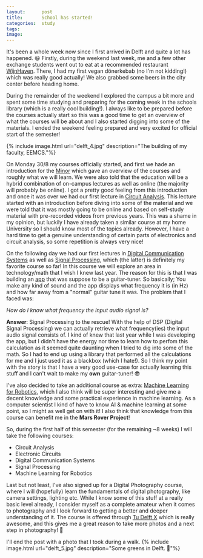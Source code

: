 ```yaml
---
layout:      post
title:       School has started!
categories:  study
tags:        
image:       
---
```


It's been a whole week now since I first arrived in Delft and quite a lot
has happened. 😃 Firstly, during the weekend last week, me and
a few other exchange students went out to eat at a recommended restaurant
[WijnHaven](https://www.wijnhaven.nl/). There, I had my first vegan dönerkebab
(no I'm not kidding!) which was really good actually! We also grabbed some beers
in the city center before heading home.

During the remainder of the weekend I explored the campus a bit more and spent some time studying
and preparing for the coming week in the schools library (which is a really cool building!).
I always like to be prepared before the courses actually start so this was a
good time to get an overview of what the courses will be about and I
also started digging into some of the materials. I ended the
weekend feeling prepared and very excited for official start of the semester!

{% include image.html url="delft_4.jpg" description="The building of my faculty, EEMCS."%}

On Monday 30/8 my courses officially started, and first we hade an introduction
for the [Minor](https://www.tudelft.nl/ewi/studeren/minoren/electronics-for-robotics)
which gave an overview of the courses and roughly what we will learn. We were
also told that the education will be a hybrid combination of on-campus lectures as well
as online (the majority will probably be online). I got a pretty good feeling
from this introduction and once it was over we had our first lecture in
[Circuit Analysis](http://microelectronics.tudelft.nl/eee/Education/coursedetail.php?mi=61).
This lecture started with an introduction before diving into some of the material
and we were told that it was mostly going to be online and based on self-study
material with pre-recorded videos from previous years. This was a shame in my
opinion, but luckily I have already taken a similar course at my home University
so I should know most of the topics already. However, I have a hard time to get
a genuine understanding of certain parts of electronics and circuit analysis, so some repetition
is always very nice!

On the following day we had our first lectures in [Digital Communication Systems](https://cas.tudelft.nl/Education/coursedetail.php?mi=122)
as well as [Signal Processing](https://studiegids.tudelft.nl/a101_displayCourse.do?course_id=57336),
which (the latter) is definitely my favorite course so far!
In this course we will explore an area in technology/math that I wish I knew last year.
The reason for this is that I was building an [app](https://github.com/victorhook/GuitarTunerX2000) that was suppose to be a guitar-tuner.
So basically; You make any kind of sound and the app displays what frequency it is (in Hz)
and how far away from a "normal" guitar tune it was.
The problem that I faced was:

*How do I know what frequency the input audio signal is?*

**Answer**: Signal Processing to the rescue! With the help of DSP (Digital Signal Processing)
we can actually retrieve what frequency(ies) the input audio signal consists of.
I kind of knew that last year while I was developing the app, but I didn't have the energy nor time to learn how to perfom this
calculation as it seemed quite daunting when I tried to dig into some of the math.
So I had to end up using a library that performed all the calculations for me and
I just used it as a blackbox (which I hate!).
So I think my point with the story is that I have a very good use-case for actually
learning this stuff and I can't wait to make my **own** guitar-tuner! 😎

I've also decided to take an additional course as extra:
[Machine Learning for Robotics](https://studiegids.tudelft.nl/a101_displayCourse.do?course_id=59491),
which I also think will be super interesting and give me a decent knowledge
and some practical experience in machine learning. As a computer scientist I kind of
have to know AI & machine learning at some point, so I might as well get on with it!
I also think that knowledge from this course can benefit me in the **Mars Rover Project**!


So, during the first half of this semester (for the remaining ~8 weeks)
I will take the following courses:
- Circuit Analysis
- Electronic Circuits
- Digital Communication Systems
- Signal Processing
- Machine Learning for Robotics

Last but not least, I've also signed up for a Digital Photography course, where
I will (hopefully) learn the fundamentals of digital photography, like camera settings,
lighting etc. While I know some of this stuff at a really basic level already,
I consider myself as a complete amateur when it comes to photography and I look forward
to getting a better and deeper understanding of it. The course is offered through
[Tu Delft X](https://www.tudelft.nl/x) which is really awesome, and this gives me
a great reason to take more photos and a next step in photography! 📸

I'll end the post with a photo that I took during a walk.
{% include image.html url="delft_5.jpg" description="Some greens in Delft. 🌲"%}
